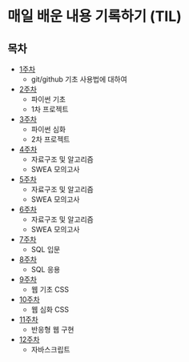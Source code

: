 #  매일 배운 내용 기록하기 (TIL)

##  목차

* [1주차](./Git/)
    - git/github 기초 사용법에 대하여
* [2주차](./Python/)
    - 파이썬 기초
    - 1차 프로젝트
* [3주차](./Python/)
    - 파이썬 심화
    - 2차 프로젝트
* [4주차](./Algorithm/)
    - 자료구조 및 알고리즘
    - SWEA 모의고사
* [5주차](./Algorithm/)
    - 자료구조 및 알고리즘
    - SWEA 모의고사
* [6주차](./Algorithm/)
    - 자료구조 및 알고리즘
    - SWEA 모의고사
* [7주차](./SQL/)
    - SQL 입문
* [8주차](./SQL/)
    - SQL 응용
* [9주차](./WEB/)
    - 웹 기초 CSS
* [10주차](./WEB/)
    - 웹 심화 CSS
* [11주차](./WEB/)
    - 반응형 웹 구현
* [12주차](./javascript/)
    - 자바스크립트
